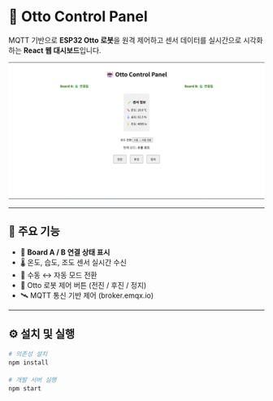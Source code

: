 # 🤖 Otto Control Panel

MQTT 기반으로 **ESP32 Otto 로봇**을 원격 제어하고 센서 데이터를 실시간으로 시각화하는 **React 웹 대시보드**입니다.

![Otto Dashboard](./screenshot.png)

---

## 🧠 주요 기능

- 🔌 **Board A / B 연결 상태 표시**
- 🌡️ 온도, 습도, 조도 센서 실시간 수신
- 🔁 수동 ↔ 자동 모드 전환
- 🧭 Otto 로봇 제어 버튼 (전진 / 후진 / 정지)
- 🛰️ MQTT 통신 기반 제어 (broker.emqx.io)

---

## ⚙️ 설치 및 실행

```bash
# 의존성 설치
npm install

# 개발 서버 실행
npm start

